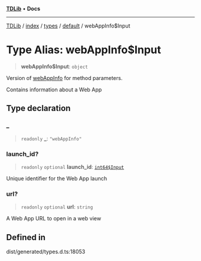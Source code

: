 [**TDLib**](../../../../../../README.md) • **Docs**

***

[TDLib](../../../../../../modules.md) / [index](../../../../../README.md) / [types](../../../README.md) / [default](../README.md) / webAppInfo$Input

# Type Alias: webAppInfo$Input

> **webAppInfo$Input**: `object`

Version of [webAppInfo](webAppInfo-1.md) for method parameters.

Contains information about a Web App

## Type declaration

### \_

> `readonly` **\_**: `"webAppInfo"`

### launch\_id?

> `readonly` `optional` **launch\_id**: [`int64$Input`](int64$Input-1.md)

Unique identifier for the Web App launch

### url?

> `readonly` `optional` **url**: `string`

A Web App URL to open in a web view

## Defined in

dist/generated/types.d.ts:18053

